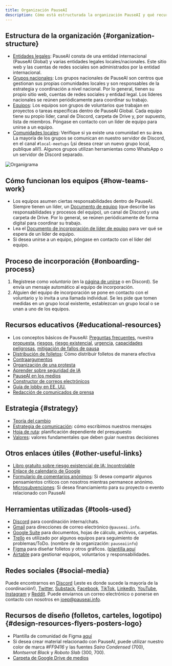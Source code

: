 ```yaml
---
title: Organización PauseAI
description: Cómo está estructurada la organización PauseAI y qué recursos están disponibles para los miembros.
---
```


## Estructura de la organización {#organization-structure}

- [Entidades legales](/legal): PauseAI consta de una entidad internacional (PauseAI Global) y varias entidades legales locales/nacionales. Este sitio web y las cuentas de redes sociales son administrados por la entidad internacional.
- [Grupos nacionales](/national-groups): Los grupos nacionales de PauseAI son centros que gestionan sus propias comunidades locales y son responsables de la estrategia y coordinación a nivel nacional. Por lo general, tienen su propio sitio web, cuentas de redes sociales y entidad legal. Los líderes nacionales se reúnen periódicamente para coordinar su trabajo.
- [Equipos](/teams): Los equipos son grupos de voluntarios que trabajan en proyectos o tareas específicas dentro de PauseAI Global. Cada equipo tiene su propio líder, canal de Discord, carpeta de Drive y, por supuesto, lista de miembros. Póngase en contacto con un líder de equipo para unirse a un equipo.
- [Comunidades locales](/communities): Verifique si ya existe una comunidad en su área. La mayoría de los grupos se comunican en nuestro servidor de Discord, en el canal `#local-meetups` (¡si desea crear un nuevo grupo local, publique allí!). Algunos grupos utilizan herramientas como WhatsApp o un servidor de Discord separado.

![Organigrama](/org.png)

## Cómo funcionan los equipos {#how-teams-work}

- Los equipos asumen ciertas responsabilidades dentro de PauseAI. Siempre tienen un líder, un [Documento de equipo](https://docs.google.com/document/d/1Y6yXUrmI7hU59oplJdYErvwFQFCvofLVCrjTamhwkKU/edit?tab=t.0#heading=h.2cl0wb8wji0o) (que describe las responsabilidades y procesos del equipo), un canal de Discord y una carpeta de Drive. Por lo general, se reúnen periódicamente de forma digital para coordinar su trabajo.
- Lea el [Documento de incorporación de líder de equipo](https://docs.google.com/document/d/1obQTc4o3gSmTZ5WsvOWK9vG_7Ait6ZogDgrcj_ZKjPA/edit?tab=t.0#heading=h.1lwhibce68fa) para ver qué se espera de un líder de equipo.
- Si desea unirse a un equipo, póngase en contacto con el líder del equipo.

## Proceso de incorporación {#onboarding-process}

1. Regístrese como _voluntario_ (en la [página de unirse](/join) o en Discord). Se envía un mensaje automático al equipo de incorporación.
1. Alguien del equipo de incorporación se pone en contacto con el voluntario y lo invita a una llamada individual. Se les pide que tomen medidas en un grupo local existente, establezcan un grupo local o se unan a uno de los equipos.

## Recursos educativos {#educational-resources}

- Los conceptos básicos de PauseAI: [Preguntas frecuentes](/faq), nuestra [propuesta](/proposal), [riesgos](/risgos), [riesgo existencial](/xrisk), [urgencia](/urgency), [capacidades peligrosas](/dangerous-capabilities), [mitigación de fallos de pausa](/mitigating-pause-failures)
- [Distribución de folletos](/flyering): Cómo distribuir folletos de manera efectiva
- [Contraargumentos](/counterarguments)
- [Organización de una protesta](/organizing-a-protest)
- [Aprender sobre seguridad de IA](/learn)
- [PauseAI en los medios](/press)
- [Constructor de correos electrónicos](/email-builder)
- [Guía de lobby en EE. UU.](/us-lobby-guide)
- [Redacción de comunicados de prensa](/writing-press-releases)

## Estrategia {#strategy}

- [Teoría del cambio](/theory-of-change)
- [Estrategia de comunicación](/communication-strategy): cómo escribimos nuestros mensajes
- [Hoja de ruta](/roadmap): planificación dependiente del presupuesto
- [Valores](/values): valores fundamentales que deben guiar nuestras decisiones

## Otros enlaces útiles {#other-useful-links}

- [Libro gratuito sobre riesgo existencial de IA: Incontrolable](https://impactbooks.store/cart/47288196366640:1?discount=UNCON-P3SFRS)
- [Enlace de calendario de Google](https://calendar.google.com/calendar/u/0?cid=Y19mNWE4YWYyMDZlNjM1ODc2NjVjNmU4MzAzOTgzZmVmYWYzYTBjNjE0NGRiMGFhNDljOTcwZWZhNTEwYTNkODY3QGdyb3VwLmNhbGVuZGFyLmdvb2dsZS5jb20)
- [Formulario de comentarios anónimos](https://airtable.com/appWPTGqZmUcs3NWu/pagIvo9Sv6IDHaolu/form): Si desea compartir algunos pensamientos críticos con nosotros mientras permanece anónimo.
- [Microsubvenciones](/microgrants): Si desea financiamiento para su proyecto o evento relacionado con PauseAI

## Herramientas utilizadas {#tools-used}

- [Discord](https://discord.gg/ZuX559xKwf) para coordinación interna/chats.
- [Gmail](https://gmail.com) para direcciones de correo electrónico `@pauseai.info`.
- [Google Suite](https://workspace.google.com/) para documentos, hojas de cálculo, archivos, carpetas.
- [Trello](https://trello.com/) es utilizado por algunos equipos para seguimiento de problemas/ToDo. (nombre de la organización: `pauseaiinfo`)
- [Figma](https://figma.com) para diseñar folletos y otros gráficos. ([plantilla aquí](https://www.figma.com/design/iQ4PHQTi1vAVmT9Lckazqt/PauseAI-designs---editable)
- [Airtable](https://airtable.com/) para gestionar equipos, voluntarios y responsabilidades.

## Redes sociales {#social-media}

Puede encontrarnos en [Discord](https://discord.gg/ZuX559xKwf) (¡este es donde sucede la mayoría de la coordinación!), [Twitter](https://twitter.com/PauseAI), [Substack](https://substack.com/@pauseai), [Facebook](https://www.facebook.com/PauseAI), [TikTok](https://www.tiktok.com/@pauseai), [LinkedIn](https://www.linkedin.com/uas/login?session_redirect=/company/97035448/), [YouTube](https://www.youtube.com/@PauseAI), [Instagram](https://www.instagram.com/pause_ai) y [Reddit](https://www.reddit.com/r/PauseAI/).
Puede enviarnos un correo electrónico o ponerse en contacto con nosotros en [joep@pauseai.info](mailto:joep@pauseai.info).

## Recursos de diseño (folletos, carteles, logotipo) {#design-resources-flyers-posters-logo}

- Plantilla de comunidad de Figma [aquí](https://www.figma.com/design/iQ4PHQTi1vAVmT9Lckazqt/PauseAI-designs---editable)
- Si desea crear material relacionado con PauseAI, puede utilizar nuestro color de marca _#FF9416_ y las fuentes _Saira Condensed_ (700), _Montserrat Black_ y _Roboto Slab_ (300, 700).
- [Carpeta de Google Drive de medios](https://drive.google.com/drive/folders/1bQ_MZ8giK-Mee4ABkO0BgcFInaXruNpa?usp=sharing)
